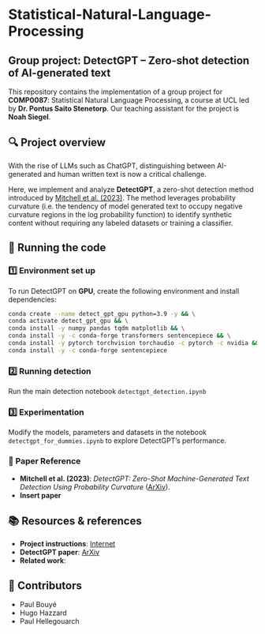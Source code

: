 # Statistical-Natural-Language-Processing

## Group project: DetectGPT – Zero-shot detection of AI-generated text

This repository contains the implementation of a group project for **COMP0087**: Statistical Natural Language Processing, a course at UCL led by **Dr. Pontus Saito Stenetorp**. Our teaching assistant for the project is **Noah Siegel**.

## 🔍 Project overview

With the rise of LLMs such as ChatGPT, distinguishing between AI-generated and human written text is now a critical challenge.

Here, we implement and analyze **DetectGPT**, a zero-shot detection method introduced by [Mitchell et al. (2023)](https://arxiv.org/abs/2301.11305). The method leverages probability curvature (i.e. the tendency of model generated text to occupy negative curvature regions in the log probability function) to identify synthetic content without requiring any labeled datasets or training a classifier.

## 🚀 Running the code
### 1️⃣ Environment set up
To run DetectGPT on **GPU**, create the following environment and install dependencies:

```sh
conda create --name detect_gpt_gpu python=3.9 -y && \
conda activate detect_gpt_gpu && \
conda install -y numpy pandas tqdm matplotlib && \
conda install -y -c conda-forge transformers sentencepiece && \
conda install -y pytorch torchvision torchaudio -c pytorch -c nvidia && \
conda install -y -c conda-forge sentencepiece
```

### 2️⃣ Running detection
Run the main detection notebook `detectgpt_detection.ipynb`

### 3️⃣ Experimentation
Modify the models, parameters and datasets in the notebook `detectgpt_for_dummies.ipynb` to explore DetectGPT’s performance.

### 📝 Paper Reference
- **Mitchell et al. (2023)**: *DetectGPT: Zero-Shot Machine-Generated Text Detection Using Probability Curvature* ([ArXiv](https://arxiv.org/abs/2301.11305)).
- **Insert paper**

## 📚 Resources & references
- **Project instructions**: [Internet](https://pontus.stenetorp.se/comp0087/)
- **DetectGPT paper**: [ArXiv](https://arxiv.org/abs/2301.11305)
- **Related work**:

## 🤝 Contributors
- Paul Bouyé
- Hugo Hazzard
- Paul Hellegouarch
